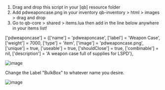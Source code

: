 1. Drag and drop this script in your [qb] resource folder
2. Add pdweaponcase.png in your inventory qb-inventory > html > images > drag and drop
3. Go to qb-core > shared > items.lua then add in the line below anywhere in your items list!

['pdweaponcase'] 			 	 = {['name'] = 'pdweaponcase', 					['label'] = 'Weapon Case', 				['weight'] = 7000, 		['type'] = 'item', 		['image'] = 'pdweaponcase.png', 		['unique'] = true, 		['useable'] = true, 	['shouldClose'] = true,	   ['combinable'] = nil,   ['description'] = 'A weapon case full of supplies for LSPD'},

![image](https://user-images.githubusercontent.com/120094999/214562768-076267f5-a556-46ac-bc8a-394bdbb20d89.png)






Change the Label "BulkBox" to whatever name you desire.


![image](https://user-images.githubusercontent.com/120094999/214562641-e3732fde-d039-4544-817f-d339ceb42f7f.png)

